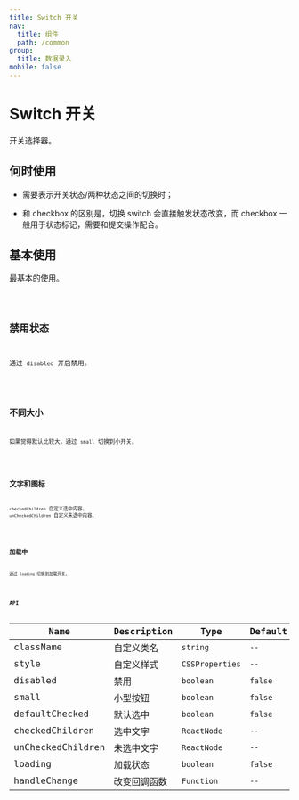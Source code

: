 ```yaml
---
title: Switch 开关
nav:
  title: 组件
  path: /common
group:
  title: 数据录入
mobile: false
---
```


# Switch 开关

开关选择器。

## 何时使用

- 需要表示开关状态/两种状态之间的切换时；

- 和 checkbox 的区别是，切换 switch 会直接触发状态改变，而 checkbox 一般用于状态标记，需要和提交操作配合。

## 基本使用

最基本的使用。

<code src="./demos/index1.tsx"/>

## 禁用状态

通过 `disabled` 开启禁用。

<code src="./demos/index2.tsx" />

## 不同大小

如果觉得默认比较大，通过 `small` 切换到小开关。

<code src="./demos/index3.tsx" />

## 文字和图标

`checkedChildren` 自定义选中内容， `unCheckedChildren` 自定义未选中内容。

<code src="./demos/index4.tsx" />

## 加载中

通过 `loading` 切换到加载开关。

<code src="./demos/index5.tsx" />

## API

| Name              | Description  | Type            | Default |
| ----------------- | ------------ | --------------- | ------- |
| className         | 自定义类名   | `string`        | `--`    |
| style             | 自定义样式   | `CSSProperties` | `--`    |
| disabled          | 禁用         | `boolean`       | `false` |
| small             | 小型按钮     | `boolean`       | `false` |
| defaultChecked    | 默认选中     | `boolean`       | `false` |
| checkedChildren   | 选中文字     | `ReactNode`     | `--`    |
| unCheckedChildren | 未选中文字   | `ReactNode`     | `--`    |
| loading           | 加载状态     | `boolean`       | `false` |
| handleChange      | 改变回调函数 | `Function`      | `--`    |
